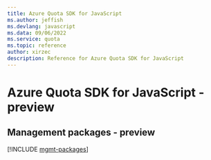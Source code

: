 ```yaml
---
title: Azure Quota SDK for JavaScript
ms.author: jeffish
ms.devlang: javascript
ms.data: 09/06/2022
ms.service: quota
ms.topic: reference
author: xirzec
description: Reference for Azure Quota SDK for JavaScript
---
```

# Azure Quota SDK for JavaScript - preview

## Management packages - preview
[!INCLUDE [mgmt-packages](quota-mgmt-index.md)]